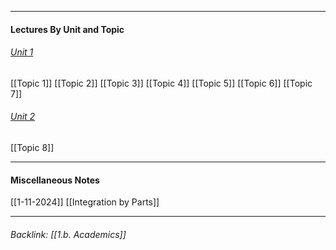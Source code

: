 - - -
#### Lectures By Unit and Topic

###### <u>Unit 1</u>
[[Topic 1]]
[[Topic 2]]
[[Topic 3]]
[[Topic 4]]
[[Topic 5]]
[[Topic 6]]
[[Topic 7]]

###### <u>Unit 2</u>
[[Topic 8]]

- - -

#### Miscellaneous Notes

[[1-11-2024]]
[[Integration by Parts]] 

- - - 

###### Backlink: [[1.b. Academics]]
